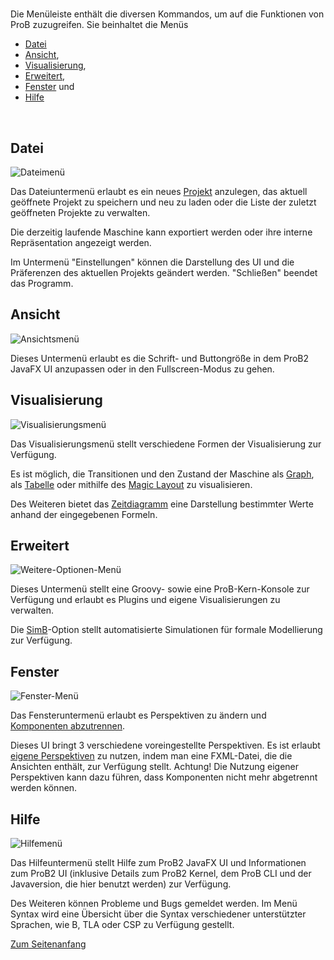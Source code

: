 # <a name="top"></a>

Die Menüleiste enthält die diversen Kommandos, um auf die Funktionen von ProB zuzugreifen. Sie beinhaltet die Menüs
* [Datei](#Datei)
* [Ansicht](#Ansicht),
* [Visualisierung](#Visualisierung),
* [Erweitert](#Erweitert),
* [Fenster](#Fenster) und
* [Hilfe](#Hilfe)

<br>

## <a name="Datei"> Datei</a>
![Dateimenü](../../screenshots/Menu/File.png)

Das Dateiuntermenü erlaubt es ein neues [Projekt](../Projekt.md) anzulegen, das aktuell geöffnete Projekt zu speichern und neu zu laden 
oder die Liste der zuletzt geöffneten Projekte zu verwalten.

Die derzeitig laufende Maschine kann exportiert werden oder ihre interne Repräsentation angezeigt werden.

Im Untermenü "Einstellungen" können die Darstellung des UI und die Präferenzen des aktuellen Projekts geändert werden.
"Schließen" beendet das Programm.



## <a name="Ansicht"> Ansicht</a>
![Ansichtsmenü](../../screenshots/Menu/View.png)

Dieses Untermenü erlaubt es die Schrift- und Buttongröße in dem ProB2 JavaFX UI anzupassen oder in den Fullscreen-Modus zu gehen.



## <a name="Visualisierung"> Visualisierung</a>
![Visualisierungsmenü](../../screenshots/Menu/Visualisation.png)

Das Visualisierungsmenü stellt verschiedene Formen der Visualisierung zur Verfügung.

Es ist möglich, die Transitionen und den Zustand der Maschine als [Graph](Visualisierungen/Graphvisualisierung.md),
als [Tabelle](Visualisierungen/Tabellenvisualisierung.md) oder mithilfe des [Magic Layout](Visualisierungen/Magic%20Layout.md) zu visualisieren.

Des Weiteren bietet das [Zeitdiagramm](Visualisierungen/Zeitdiagramm.md) eine Darstellung bestimmter Werte anhand der eingegebenen Formeln.



## <a name="Erweitert"> Erweitert</a>
![Weitere-Optionen-Menü](../../screenshots/Menu/Advanced.png)

Dieses Untermenü stellt eine Groovy- sowie eine ProB-Kern-Konsole zur Verfügung und erlaubt es Plugins und eigene Visualisierungen zu verwalten.

Die [SimB](Erweitert/SimB.md)-Option stellt automatisierte Simulationen für formale Modellierung zur Verfügung.



## <a name="Fenster"> Fenster</a>
![Fenster-Menü](../../screenshots/Menu/Window.png)

Das Fensteruntermenü erlaubt es Perspektiven zu ändern und [Komponenten abzutrennen](Fenster/Abtrennen%20von%20Komponenten.md).

Dieses UI bringt 3 verschiedene voreingestellte Perspektiven. Es ist erlaubt [eigene Perspektiven](Fenster/Perspektiven.md) zu nutzen, indem man eine FXML-Datei,
die die Ansichten enthält, zur Verfügung stellt. Achtung! Die Nutzung eigener Perspektiven kann dazu führen, dass Komponenten nicht mehr abgetrennt werden können.



## <a name="Hilfe"> Hilfe</a>
![Hilfemenü](../../screenshots/Menu/Help.png)

Das Hilfeuntermenü stellt Hilfe zum ProB2 JavaFX UI und Informationen zum ProB2 UI (inklusive Details zum ProB2 Kernel, dem ProB CLI und der Javaversion, die hier benutzt werden) zur Verfügung.

Des Weiteren können Probleme und Bugs gemeldet werden. Im Menü Syntax wird eine Übersicht über die Syntax verschiedener unterstützter Sprachen, wie B, TLA oder CSP zu Verfügung gestellt.

[Zum Seitenanfang](#top)
